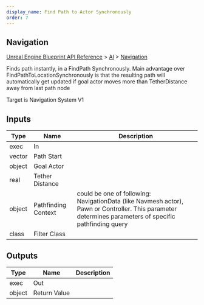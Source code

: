 ```yaml
---
display_name: Find Path to Actor Synchronously
order: 7
---
```

## Navigation

[Unreal Engine Blueprint API Reference](https://dev.epicgames.com/documentation/en-us/unreal-engine/BlueprintAPI) > [AI](https://dev.epicgames.com/documentation/en-us/unreal-engine/BlueprintAPI/AI) > [Navigation](https://dev.epicgames.com/documentation/en-us/unreal-engine/BlueprintAPI/AI/Navigation)

Finds path instantly, in a FindPath Synchronously. Main advantage over FindPathToLocationSynchronously is that
the resulting path will automatically get updated if goal actor moves more than TetherDistance away from last path node

Target is Navigation System V1

## Inputs

| Type | Name | Description |
| --- | --- | --- |
| exec | In |  |
| vector | Path Start |  |
| object | Goal Actor |  |
| real | Tether Distance |  |
| object | Pathfinding Context | could be one of following: NavigationData (like Navmesh actor), Pawn or Controller. This parameter determines parameters of specific pathfinding query |
| class | Filter Class |  |

## Outputs

| Type | Name | Description |
| --- | --- | --- |
| exec | Out |  |
| object | Return Value |  |
